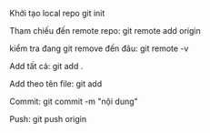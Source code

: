 Khởi tạo local repo
git init

Tham chiếu đến remote repo:
git remote add origin <URL>

kiểm tra đang git remove đến đâu:
git remote -v

Add tất cả:
git add .

Add theo tên file:
git add <file name>

Commit:
git commit -m "nội dung"

Push:
git push origin <branch>
